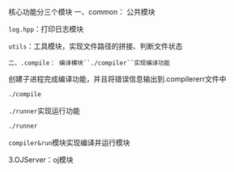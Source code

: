 核心功能分三个模块
    一、common：  公共模块

`log.hpp`：打印日志模块

`utils`：工具模块，实现文件路径的拼接、判断文件状态

    二、.compile： 编译模块``./compiler``实现编译功能

创建子进程完成编译功能，并且将错误信息输出到.compilererr文件中

```bash
./compile
```

  `./runner`实现运行功能

```bash
./runner
```

`compiler&run`模块实现编译并运行模块

    

   3.OJServer：oj模块
